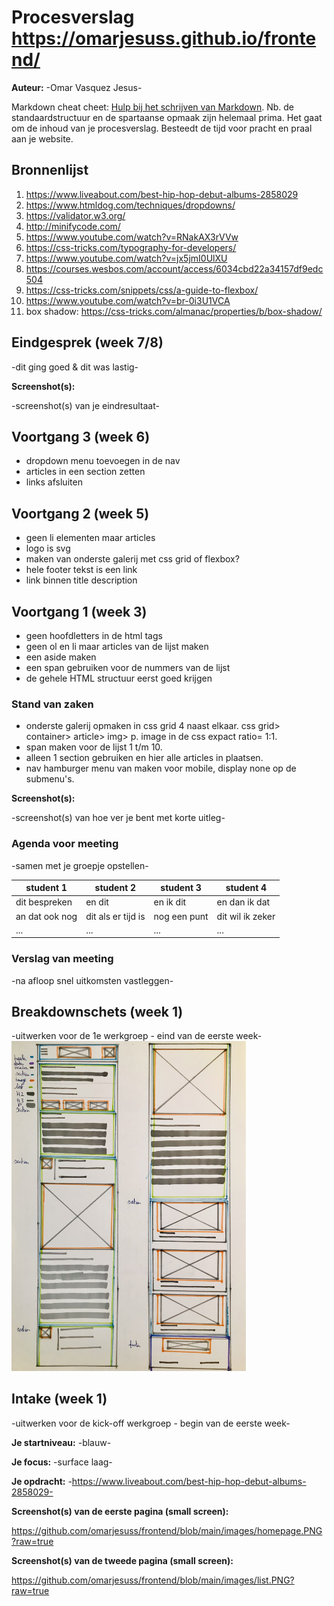 # Procesverslag https://omarjesuss.github.io/frontend/
**Auteur:** -Omar Vasquez Jesus-

Markdown cheat cheet: [Hulp bij het schrijven van Markdown](https://github.com/adam-p/markdown-here/wiki/Markdown-Cheatsheet). Nb. de standaardstructuur en de spartaanse opmaak zijn helemaal prima. Het gaat om de inhoud van je procesverslag. Besteedt de tijd voor pracht en praal aan je website.



## Bronnenlijst
1. https://www.liveabout.com/best-hip-hop-debut-albums-2858029
2. https://www.htmldog.com/techniques/dropdowns/
3. https://validator.w3.org/
4. http://minifycode.com/
5. https://www.youtube.com/watch?v=RNakAX3rVVw
6. https://css-tricks.com/typography-for-developers/
7. https://www.youtube.com/watch?v=jx5jmI0UlXU
8. https://courses.wesbos.com/account/access/6034cbd22a34157df9edc504
9. https://css-tricks.com/snippets/css/a-guide-to-flexbox/
10. https://www.youtube.com/watch?v=br-0i3U1VCA
11. box shadow: https://css-tricks.com/almanac/properties/b/box-shadow/



## Eindgesprek (week 7/8)

-dit ging goed & dit was lastig-

**Screenshot(s):**

-screenshot(s) van je eindresultaat-



## Voortgang 3 (week 6)

- dropdown menu toevoegen in de nav
- articles in een section zetten
- links afsluiten



## Voortgang 2 (week 5)

- geen li elementen maar articles
- logo is svg
- maken van onderste galerij met css grid of flexbox?
- hele footer tekst is een link
- link binnen title description



## Voortgang 1 (week 3)
- geen hoofdletters in de html tags
- geen ol en li maar articles van de lijst maken
- een aside maken
- een span gebruiken voor de nummers van de lijst
- de gehele HTML structuur eerst goed krijgen

### Stand van zaken
- onderste galerij opmaken in css grid 4 naast elkaar. css grid> container> article> img> p. image in de css expact ratio= 1:1.
- span maken voor de lijst 1 t/m 10.
- alleen 1 section gebruiken en hier alle articles in plaatsen.
- nav hamburger menu van maken voor mobile, display none op de submenu's.

**Screenshot(s):**

-screenshot(s) van hoe ver je bent met korte uitleg-

### Agenda voor meeting

-samen met je groepje opstellen-

| student 1      | student 2          | student 3    | student 4        |
| ---            | ---                | ---          | ---              |
| dit bespreken  | en dit             | en ik dit    | en dan ik dat    |
| an dat ook nog | dit als er tijd is | nog een punt | dit wil ik zeker |
| ...            | ...                | ...          | ...              |

### Verslag van meeting

-na afloop snel uitkomsten vastleggen-



## Breakdownschets (week 1)

-uitwerken voor de 1e werkgroep - eind van de eerste week-
<img src="images/breakdown_schets_omar_vasquez.jpg" width="375px" alt="home">


## Intake (week 1)
-uitwerken voor de kick-off werkgroep - begin van de eerste week-

**Je startniveau:** -blauw-

**Je focus:** -surface laag-

**Je opdracht:** -https://www.liveabout.com/best-hip-hop-debut-albums-2858029-

**Screenshot(s) van de eerste pagina (small screen):**

https://github.com/omarjesuss/frontend/blob/main/images/homepage.PNG?raw=true

**Screenshot(s) van de tweede pagina (small screen):**

https://github.com/omarjesuss/frontend/blob/main/images/list.PNG?raw=true
